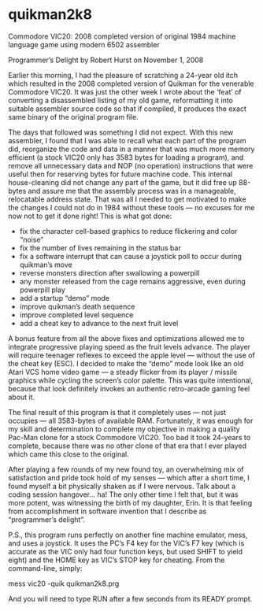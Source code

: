 # quikman2k8
Commodore VIC20: 2008 completed version of original 1984 machine language game 
using modern 6502 assembler

Programmer’s Delight
by Robert Hurst on November 1, 2008

Earlier this morning, I had the pleasure of scratching a 24-year old itch which 
resulted in the 2008 completed version of Quikman for the venerable Commodore 
VIC20.  It was just the other week I wrote about the ‘feat’ of converting a 
disassembled listing of my old game, reformatting it into suitable assembler 
source code so that if compiled, it produces the exact same binary of the 
original program file.

The days that followed was something I did not expect.  With this new 
assembler, I found that I was able to recall what each part of the program did, 
reorganize the code and data in a manner that was much more memory efficient (a 
stock VIC20 only has 3583 bytes for loading a program), and remove all 
unnecessary data and NOP (no operation) instructions that were useful then for 
reserving bytes for future machine code.  This internal house-cleaning did not 
change any part of the game, but it did free up 88-bytes and assure me that the 
assembly process was in a manageable, relocatable address state.  That was all 
I needed to get motivated to make the changes I could not do in 1984 without 
these tools — no excuses for me now not to get it done right! This is what got 
done:

-   fix the character cell-based graphics to reduce flickering and color “noise”
-   fix the number of lives remaining in the status bar
-   fix a software interrupt that can cause a joystick poll to occur during 
quikman’s move
-   reverse monsters direction after swallowing a powerpill
-   any monster released from the cage remains aggressive, even during 
powerpill play
-   add a startup “demo” mode
-   improve quikman’s death sequence
-   improve completed level sequence
-   add a cheat key to advance to the next fruit level

A bonus feature from all the above fixes and optimizations allowed me to 
integrate progressive playing speed as the fruit levels advance.  The player 
will require teenager reflexes to exceed the apple level — without the use of 
the cheat key (ESC).  I decided to make the “demo” mode look like an old Atari 
VCS home video game — a steady flicker from its player / missile graphics while 
cycling the screen’s color palette.  This was quite intentional, because that 
look definitely invokes an authentic retro-arcade gaming feel about it.

The final result of this program is that it completely uses — not just occupies 
— all 3583-bytes of available RAM.  Fortunately, it was enough for my skill and 
determination to complete my objective in making a quality Pac-Man clone for a 
stock Commodore VIC20.  Too bad it took 24-years to complete, because there was 
no other clone of that era that I ever played which came this close to the 
original.

After playing a few rounds of my new found toy, an overwhelming mix of 
satisfaction and pride took hold of my senses — which after a short time, I 
found myself a bit physically shaken as if I were nervous.  Talk about a coding 
session hangover… ha!  The only other time I felt that, but it was more potent, 
was witnessing the birth of my daughter, Erin.  It is that feeling from 
accomplishment in software invention that I describe as “programmer’s delight”.

P.S., this program runs perfectly on another fine machine emulator, mess, and 
uses a joystick.  It uses the PC’s F4 key for the VIC’s F7 key (which is 
accurate as the VIC only had four function keys, but used SHIFT to yield eight) 
and the HOME key as VIC’s STOP key for cheating.  From the command-line, simply:

mess vic20 -quik quikman2k8.prg

And you will need to type RUN after a few seconds from its READY prompt.

